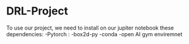 # DRL-Project
To use our project, we need to install on our jupiter notebook these dependencies:
-Pytorch :
-box2d-py 
-conda
-open AI gym enviremnet
